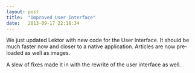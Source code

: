 ```yaml
---
layout: post
title:  "Improved User Interface"
date:   2013-09-17 22:18:34
---
```


We just updated Lektor with new code for the User Interface. It should be much faster now and closer to a native application. Articles are now pre-loaded as well as images.

A slew of fixes made it in with the rewrite of the user interface as well.
